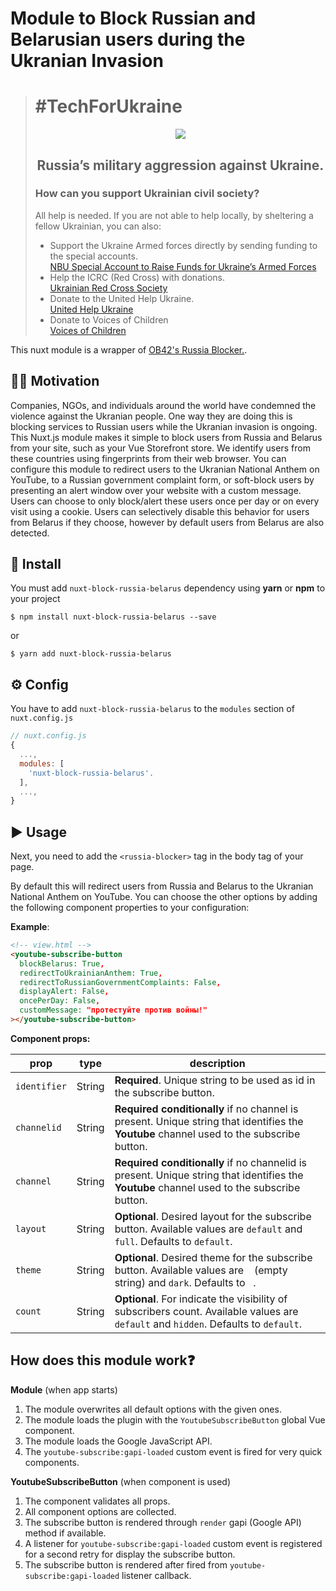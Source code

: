 # Module to Block Russian and Belarusian users during the Ukranian Invasion

> # #TechForUkraine
> <div align="center">
>   <p>
>      <img src="https://user-images.githubusercontent.com/1626923/155853691-d6d0a541-d3b9-40bf-b8f5-2d38303e9e49.png" />
>   </p>
>   <h2><strong>Russia’s military aggression against Ukraine.</strong></h2>
>   <div align="left">
>     <h3>How can you support Ukrainian civil society?</h3>
>     All help is needed. If you are not able to help locally, by sheltering a fellow Ukrainian, you can also:
>     <ul>
>       <li>
>           Support the Ukraine Armed forces directly by sending funding to the special accounts.<br />
>           <a href="https://bank.gov.ua/en/news/all/natsionalniy-bank-vidkriv-spetsrahunok-dlya-zboru-koshtiv-na-potrebi-armiyi"
>               target="_blank">NBU Special Account to Raise Funds for Ukraine’s Armed Forces</a>
>       </li>
>       <li>
>           Help the ICRC (Red Cross) with donations.<br />
>           <a href="https://www.icrc.org/en/where-we-work/europe-central-asia/ukraine" target="_blank">Ukrainian
>               Red Cross Society</a>
>       </li>
>       <li>
>           Donate to the United Help Ukraine.<br />
>           <a href="https://unitedhelpukraine.org/" target="_blank">United Help Ukraine</a>
>       </li>
>       <li>
>           Donate to Voices of Children<br />
>           <a href="https://voices.org.ua/en/" target="_blank">Voices of Children</a>
>       </li>
>   </div>
> </div>

This nuxt module is a wrapper of [OB42's Russia Blocker.](https://github.com/OB42/RussianBlocker).

## ✍🏻 Motivation

Companies, NGOs, and individuals around the world have condemned the violence against the Ukranian people. One way they are doing this is blocking services to Russian users while the Ukranian invasion is ongoing. This Nuxt.js module makes it simple to block users from Russia and Belarus from your site, such as your Vue Storefront store. We identify users from these countries using fingerprints from their web browser. You can configure this module to redirect users to the Ukranian National Anthem on YouTube, to a Russian government complaint form, or soft-block users by presenting an alert window over your website with a custom message. Users can choose to only block/alert these users once per day or on every visit using a cookie. Users can selectively disable this behavior for users from Belarus if they choose, however by default users from Belarus are also detected.

## 🧱 Install

You must add `nuxt-block-russia-belarus` dependency using **yarn** or **npm** to your project

```
$ npm install nuxt-block-russia-belarus --save
```

or

```
$ yarn add nuxt-block-russia-belarus
```

## ⚙️ Config

You have to add `nuxt-block-russia-belarus` to the `modules` section of `nuxt.config.js`

```js
// nuxt.config.js
{
  ...,
  modules: [
    'nuxt-block-russia-belarus'.
  ],
  ...,
}
```

## ▶️ Usage

Next, you need to add the `<russia-blocker>` tag in the body tag of your page.

By default this will redirect users from Russia and Belarus to the Ukranian National Anthem on YouTube. You can choose the other options by adding the following component properties to your configuration:

**Example**:

```html
<!-- view.html -->
<youtube-subscribe-button
  blockBelarus: True,
  redirectToUkrainianAnthem: True,
  redirectToRussianGovernmentComplaints: False,
  displayAlert: False,
  oncePerDay: False,
  customMessage: "протестуйте против войны!"
></youtube-subscribe-button>
```

**Component props:**

| prop | type | description
| ---- | ---- | -----------
| `identifier` | String | **Required**. Unique string to be used as id in the subscribe button.
| `channelid` | String | **Required conditionally** if no channel is present. Unique string that identifies the **Youtube** channel used to the subscribe button.
| `channel` | String | **Required conditionally** if no channelid is present. Unique string that identifies the **Youtube** channel used to the subscribe button.
| `layout` | String | **Optional**. Desired layout for the subscribe button. Available values are `default` and `full`. Defaults to `default`.
| `theme` | String | **Optional**. Desired theme for the subscribe button. Available values are ` ` (empty string) and `dark`. Defaults to ` `.
| `count` | String | **Optional**. For indicate the visibility of subscribers count. Available values are `default` and `hidden`. Defaults to `default`.

## How does this module work❓

**Module** (when app starts)
1. The module overwrites all default options with the given ones.
2. The module loads the plugin with the `YoutubeSubscribeButton` global Vue component.
3. The module loads the Google JavaScript API.
4. The `youtube-subscribe:gapi-loaded` custom event is fired for very quick components.

**YoutubeSubscribeButton** (when component is used)
1. The component validates all props.
2. All component options are collected.
3. The subscribe button is rendered through `render` gapi (Google API) method if available.
4. A listener for `youtube-subscribe:gapi-loaded` custom event is registered for a second retry for display the subscribe button.
5. The subscribe button is rendered after fired from `youtube-subscribe:gapi-loaded` listener callback.
